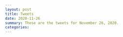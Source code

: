 ```yaml
---
layout: post
title: Tweets
date: 2020-11-26
summary: These are the tweets for November 26, 2020.
categories:
---
```


